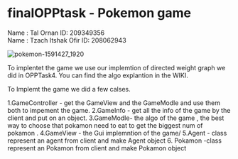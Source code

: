 # finalOPPtask - Pokemon game

Name : Tal Ornan ID: 209349356<br />
Name : Tzach Itshak Ofir ID: 208062943<br />


![pokemon-1591427_1920](https://user-images.githubusercontent.com/76403961/148697885-be26bf80-4612-46c3-9d91-225fc1206909.jpg)

To implentet the game we use our implemtion of directed weight graph we did in OPPTask4. You can find the algo explantion in the WIKI.
 
To Implemt the game we did a few calses.

1.GameController - get the GameView and the GameModle and use them both to impement the game. 
2.GameInfo - get all the info of the game by the client and put on an object.
3.GameModle- the algo of the game , the best way to choose that pokamon need to eat to get the biggest num of pokamon .
4.GameView - the Gui implemntion of the game/
5.Agent - class represent an agent from client and make Agent object
6. Pokamon -class represent an Pokamon from client and make Pokamon object
